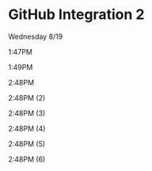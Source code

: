 # GitHub Integration 2

Wednesday 8/19

1:47PM

1:49PM

2:48PM

2:48PM (2)

2:48PM (3)

2:48PM (4)

2:48PM (5)

2:48PM (6)

